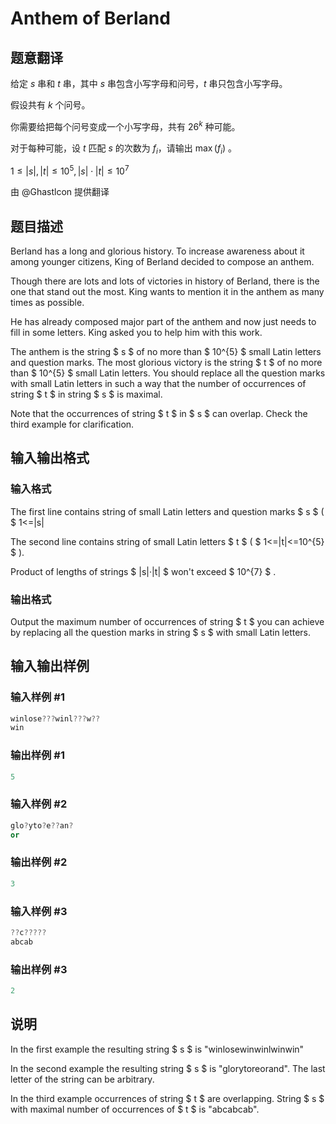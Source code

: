 # Anthem of Berland

## 题意翻译

给定 $s$ 串和 $t$ 串，其中 $s$ 串包含小写字母和问号，$t$ 串只包含小写字母。

假设共有 $k$ 个问号。

你需要给把每个问号变成一个小写字母，共有 $26^k$ 种可能。

对于每种可能，设 $t$ 匹配 $s$ 的次数为 $f_i$，请输出 $\max(f_i)$ 。

$1\leq |s|,|t|\leq 10^5,|s|\cdot |t|\leq 10^7$

由 @Ghastlcon 提供翻译

## 题目描述

Berland has a long and glorious history. To increase awareness about it among younger citizens, King of Berland decided to compose an anthem.

Though there are lots and lots of victories in history of Berland, there is the one that stand out the most. King wants to mention it in the anthem as many times as possible.

He has already composed major part of the anthem and now just needs to fill in some letters. King asked you to help him with this work.

The anthem is the string $ s $ of no more than $ 10^{5} $ small Latin letters and question marks. The most glorious victory is the string $ t $ of no more than $ 10^{5} $ small Latin letters. You should replace all the question marks with small Latin letters in such a way that the number of occurrences of string $ t $ in string $ s $ is maximal.

Note that the occurrences of string $ t $ in $ s $ can overlap. Check the third example for clarification.

## 输入输出格式

### 输入格式

The first line contains string of small Latin letters and question marks $ s $ ( $ 1<=|s|

The second line contains string of small Latin letters $ t $ ( $ 1<=|t|<=10^{5} $ ).

Product of lengths of strings $ |s|·|t| $ won't exceed $ 10^{7} $ .

### 输出格式

Output the maximum number of occurrences of string $ t $ you can achieve by replacing all the question marks in string $ s $ with small Latin letters.

## 输入输出样例

### 输入样例 #1

```cpp
winlose???winl???w??
win

```
### 输出样例 #1

```cpp
5

```
### 输入样例 #2

```cpp
glo?yto?e??an?
or

```
### 输出样例 #2

```cpp
3

```
### 输入样例 #3

```cpp
??c?????
abcab

```
### 输出样例 #3

```cpp
2

```
## 说明

In the first example the resulting string $ s $ is "winlosewinwinlwinwin"

In the second example the resulting string $ s $ is "glorytoreorand". The last letter of the string can be arbitrary.

In the third example occurrences of string $ t $ are overlapping. String $ s $ with maximal number of occurrences of $ t $ is "abcabcab".


